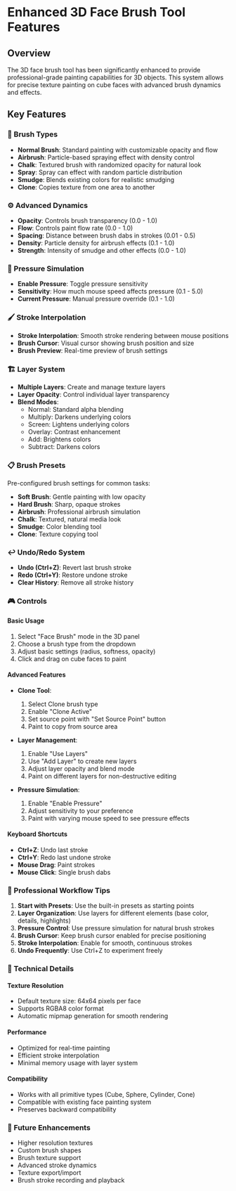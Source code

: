 # Enhanced 3D Face Brush Tool Features

## Overview
The 3D face brush tool has been significantly enhanced to provide professional-grade painting capabilities for 3D objects. This system allows for precise texture painting on cube faces with advanced brush dynamics and effects.

## Key Features

### 🎨 Brush Types
- **Normal Brush**: Standard painting with customizable opacity and flow
- **Airbrush**: Particle-based spraying effect with density control
- **Chalk**: Textured brush with randomized opacity for natural look
- **Spray**: Spray can effect with random particle distribution
- **Smudge**: Blends existing colors for realistic smudging
- **Clone**: Copies texture from one area to another

### ⚙️ Advanced Dynamics
- **Opacity**: Controls brush transparency (0.0 - 1.0)
- **Flow**: Controls paint flow rate (0.0 - 1.0)
- **Spacing**: Distance between brush dabs in strokes (0.01 - 0.5)
- **Density**: Particle density for airbrush effects (0.1 - 1.0)
- **Strength**: Intensity of smudge and other effects (0.0 - 1.0)

### 🎯 Pressure Simulation
- **Enable Pressure**: Toggle pressure sensitivity
- **Sensitivity**: How much mouse speed affects pressure (0.1 - 5.0)
- **Current Pressure**: Manual pressure override (0.1 - 1.0)

### 🖌️ Stroke Interpolation
- **Stroke Interpolation**: Smooth stroke rendering between mouse positions
- **Brush Cursor**: Visual cursor showing brush position and size
- **Brush Preview**: Real-time preview of brush settings

### 🏗️ Layer System
- **Multiple Layers**: Create and manage texture layers
- **Layer Opacity**: Control individual layer transparency
- **Blend Modes**: 
  - Normal: Standard alpha blending
  - Multiply: Darkens underlying colors
  - Screen: Lightens underlying colors
  - Overlay: Contrast enhancement
  - Add: Brightens colors
  - Subtract: Darkens colors

### 📋 Brush Presets
Pre-configured brush settings for common tasks:
- **Soft Brush**: Gentle painting with low opacity
- **Hard Brush**: Sharp, opaque strokes
- **Airbrush**: Professional airbrush simulation
- **Chalk**: Textured, natural media look
- **Smudge**: Color blending tool
- **Clone**: Texture copying tool

### ↩️ Undo/Redo System
- **Undo (Ctrl+Z)**: Revert last brush stroke
- **Redo (Ctrl+Y)**: Restore undone stroke
- **Clear History**: Remove all stroke history

### 🎮 Controls

#### Basic Usage
1. Select "Face Brush" mode in the 3D panel
2. Choose a brush type from the dropdown
3. Adjust basic settings (radius, softness, opacity)
4. Click and drag on cube faces to paint

#### Advanced Features
- **Clone Tool**: 
  1. Select Clone brush type
  2. Enable "Clone Active"
  3. Set source point with "Set Source Point" button
  4. Paint to copy from source area

- **Layer Management**:
  1. Enable "Use Layers"
  2. Use "Add Layer" to create new layers
  3. Adjust layer opacity and blend mode
  4. Paint on different layers for non-destructive editing

- **Pressure Simulation**:
  1. Enable "Enable Pressure"
  2. Adjust sensitivity to your preference
  3. Paint with varying mouse speed to see pressure effects

#### Keyboard Shortcuts
- **Ctrl+Z**: Undo last stroke
- **Ctrl+Y**: Redo last undone stroke
- **Mouse Drag**: Paint strokes
- **Mouse Click**: Single brush dabs

### 🎨 Professional Workflow Tips

1. **Start with Presets**: Use the built-in presets as starting points
2. **Layer Organization**: Use layers for different elements (base color, details, highlights)
3. **Pressure Control**: Use pressure simulation for natural brush strokes
4. **Brush Cursor**: Keep brush cursor enabled for precise positioning
5. **Stroke Interpolation**: Enable for smooth, continuous strokes
6. **Undo Frequently**: Use Ctrl+Z to experiment freely

### 🔧 Technical Details

#### Texture Resolution
- Default texture size: 64x64 pixels per face
- Supports RGBA8 color format
- Automatic mipmap generation for smooth rendering

#### Performance
- Optimized for real-time painting
- Efficient stroke interpolation
- Minimal memory usage with layer system

#### Compatibility
- Works with all primitive types (Cube, Sphere, Cylinder, Cone)
- Compatible with existing face painting system
- Preserves backward compatibility

### 🚀 Future Enhancements
- Higher resolution textures
- Custom brush shapes
- Brush texture support
- Advanced stroke dynamics
- Texture export/import
- Brush stroke recording and playback 
